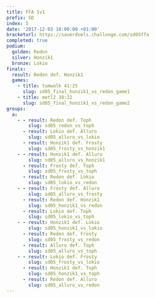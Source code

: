 ```yaml
---
title: FFA 1v1
prefix: SD
index: 5
date: '2017-12-03 18:00:00 +01:00'
bracketurl: https://sauerduels.challonge.com/sd05ffa
completed: true
podium:
  golden: Redon
  silver: Honzik1
  bronze: Lokio
finals:
  result: Redon def. Honzik1
  games:
    - title: tumwalk 41:25
      slug: sd05_final_honzik1_vs_redon_game1
    - title: metl2 38:32
      slug: sd05_final_honzik1_vs_redon_game2
groups:
  a:
    - - result: Redon def. Toph
        slug: sd05_redon_vs_toph
      - result: Lokio def. Alluro
        slug: sd05_alluro_vs_lokio
      - result: Honzik1 def. Frosty
        slug: sd05_frosty_vs_honzik1
    - - result: Honzik1 def. Alluro
        slug: sd05_alluro_vs_honzik1
      - result: Frosty def. Toph
        slug: sd05_frosty_vs_toph
      - result: Redon def. Lokio
        slug: sd05_lokio_vs_redon
    - - result: Frosty def. Alluro
        slug: sd05_alluro_vs_frosty
      - result: Redon def. Honzik1
        slug: sd05_honzik1_vs_redon
      - result: Lokio def. Toph
        slug: sd05_lokio_vs_toph
    - - result: Honzik1 def. Lokio
        slug: sd05_honzik1_vs_lokio
      - result: Redon def. Frosty
        slug: sd05_frosty_vs_redon
      - result: Alluro def. Toph
        slug: sd05_alluro_vs_toph
    - - result: Lokio def. Frosty
        slug: sd05_frosty_vs_lokio
      - result: Honzik1 def. Toph
        slug: sd05_honzik1_vs_toph
      - result: Redon def. Alluro
        slug: sd05_alluro_vs_redon
---
```

